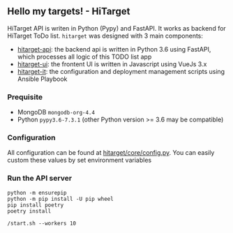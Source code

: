## Hello my targets! - HiTarget

HiTarget API is writen in Python (Pypy) and FastAPI. It works as backend for HiTarget ToDo list. `hitarget` was designed with 3 main components: 

- [hitarget-api](https://github.com/nhtua/hitarget-api): the backend api is written in Python 3.6 using FastAPI, which processes all logic of this TODO list app
- [hitarget-ui](https://github.com/nhtua/hitarget-ui): the frontent UI is written in Javascript using VueJs 3.x
- [hitarget-it](https://github.com/nhtua/hitarget-it): the configuration and deployment management scripts using Ansible Playbook


### Prequisite

- MongoDB `mongodb-org-4.4`
- Python `pypy3.6-7.3.1` (other Python version >= 3.6 may be compatible)

### Configuration
All configuration can be found at [hitarget/core/config.py](https://github.com/nhtua/hitarget-api/blob/master/hitarget/core/config.py).
You can easily custom these values by set environment variables

### Run the API server

```
python -m ensurepip
python -m pip install -U pip wheel
pip install poetry
poetry install

/start.sh --workers 10
```
